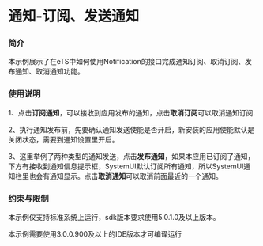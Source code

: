 # 通知-订阅、发送通知



### 简介

本示例展示了在eTS中如何使用Notification的接口完成通知订阅、取消订阅、发布通知、取消通知功能。

### 使用说明

1、点击**订阅通知**，可以接收到应用发布的通知，点击**取消订阅**可以取消通知订阅.

2、执行通知发布前，先要确认通知发送使能是否开启，新安装的应用使能默认是关闭状态，需要到通知设置里开启。

3、这里举例了两种类型的通知发送，点击**发布通知**，如果本应用已订阅了通知，下方有接收到通知信息提示框，SystemUI默认订阅所有通知，所以SystemUI通知栏里也会有通知显示。点击**取消通知**可以取消前面最近的一个通知。

### 约束与限制

本示例仅支持标准系统上运行，sdk版本要求使用5.0.1.0及以上版本。

本示例需要使用3.0.0.900及以上的IDE版本才可编译运行

